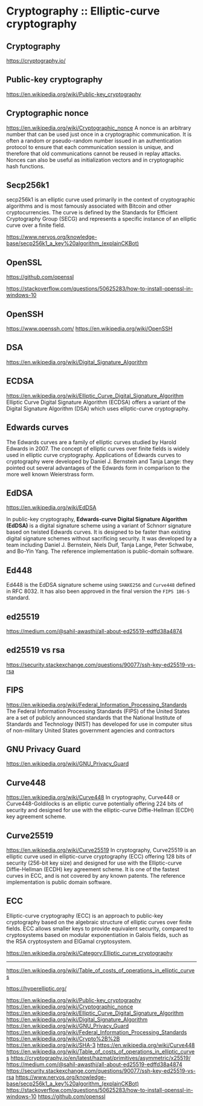 # Cryptography :: Elliptic-curve cryptography

## Cryptography
https://cryptography.io/

## Public-key cryptography
https://en.wikipedia.org/wiki/Public-key_cryptography

## Cryptographic nonce
https://en.wikipedia.org/wiki/Cryptographic_nonce
A nonce is an arbitrary number that can be used just once in a cryptographic communication. It is often a random or pseudo-random number issued in an authentication protocol to ensure that each communication session is unique, and therefore that old communications cannot be reused in replay attacks. Nonces can also be useful as initialization vectors and in cryptographic hash functions.

## Secp256k1
secp256k1 is an elliptic curve used primarily in the context of cryptographic algorithms and is most famously associated with Bitcoin and other cryptocurrencies. The curve is defined by the Standards for Efficient Cryptography Group (SECG) and represents a specific instance of an elliptic curve over a finite field.

https://www.nervos.org/knowledge-base/secp256k1_a_key%20algorithm_(explainCKBot)

## OpenSSL
https://github.com/openssl

https://stackoverflow.com/questions/50625283/how-to-install-openssl-in-windows-10

## OpenSSH
https://www.openssh.com/
https://en.wikipedia.org/wiki/OpenSSH

## DSA
https://en.wikipedia.org/wiki/Digital_Signature_Algorithm


## ECDSA
https://en.wikipedia.org/wiki/Elliptic_Curve_Digital_Signature_Algorithm
Elliptic Curve Digital Signature Algorithm (ECDSA) offers a variant of the Digital Signature Algorithm (DSA) which uses elliptic-curve cryptography.

## Edwards curves
The Edwards curves are a family of elliptic curves studied by Harold Edwards in 2007. The concept of elliptic curves over finite fields is widely used in elliptic curve cryptography. Applications of Edwards curves to cryptography were developed by Daniel J. Bernstein and Tanja Lange: they pointed out several advantages of the Edwards form in comparison to the more well known Weierstrass form.

## EdDSA
https://en.wikipedia.org/wiki/EdDSA

In public-key cryptography, **Edwards-curve Digital Signature Algorithm (EdDSA)** is a digital signature scheme using a variant of Schnorr signature based on twisted Edwards curves. It is designed to be faster than existing digital signature schemes without sacrificing security. It was developed by a team including Daniel J. Bernstein, Niels Duif, Tanja Lange, Peter Schwabe, and Bo-Yin Yang. The reference implementation is public-domain software.

## Ed448
Ed448 is the EdDSA signature scheme using `SHAKE256` and `Curve448` defined in RFC 8032. It has also been approved in the final version the `FIPS 186-5` standard.

## ed25519
https://medium.com/@sahil-awasthi/all-about-ed25519-edffd38a4874

## ed25519 vs rsa
https://security.stackexchange.com/questions/90077/ssh-key-ed25519-vs-rsa

## FIPS
https://en.wikipedia.org/wiki/Federal_Information_Processing_Standards
The Federal Information Processing Standards (FIPS) of the United States are a set of publicly announced standards that the National Institute of Standards and Technology (NIST) has developed for use in computer situs of non-military United States government agencies and contractors

## GNU Privacy Guard
https://en.wikipedia.org/wiki/GNU_Privacy_Guard

## Curve448
https://en.wikipedia.org/wiki/Curve448
In cryptography, Curve448 or Curve448-Goldilocks is an elliptic curve potentially offering 224 bits of security and designed for use with the elliptic-curve Diffie-Hellman (ECDH) key agreement scheme.

## Curve25519
https://en.wikipedia.org/wiki/Curve25519
In cryptography, Curve25519 is an elliptic curve used in elliptic-curve cryptography (ECC) offering 128 bits of security (256-bit key size) and designed for use with the Elliptic-curve Diffie-Hellman (ECDH) key agreement scheme. It is one of the fastest curves in ECC, and is not covered by any known patents. The reference implementation is public domain software.

## ECC
Elliptic-curve cryptography (ECC) is an approach to public-key cryptography based on the algebraic structure of elliptic curves over finite fields. ECC allows smaller keys to provide equivalent security, compared to cryptosystems based on modular exponentiation in Galois fields, such as the RSA cryptosystem and ElGamal cryptosystem.

https://en.wikipedia.org/wiki/Category:Elliptic_curve_cryptography


---

https://en.wikipedia.org/wiki/Table_of_costs_of_operations_in_elliptic_curves

https://hyperelliptic.org/

https://en.wikipedia.org/wiki/Public-key_cryptography
https://en.wikipedia.org/wiki/Cryptographic_nonce
https://en.wikipedia.org/wiki/Elliptic_Curve_Digital_Signature_Algorithm
https://en.wikipedia.org/wiki/Digital_Signature_Algorithm
https://en.wikipedia.org/wiki/GNU_Privacy_Guard
https://en.wikipedia.org/wiki/Federal_Information_Processing_Standards
https://en.wikipedia.org/wiki/Crypto%2B%2B
https://en.wikipedia.org/wiki/SHA-3
https://en.wikipedia.org/wiki/Curve448
https://en.wikipedia.org/wiki/Table_of_costs_of_operations_in_elliptic_curves
https://cryptography.io/en/latest/hazmat/primitives/asymmetric/x25519/
https://medium.com/@sahil-awasthi/all-about-ed25519-edffd38a4874
https://security.stackexchange.com/questions/90077/ssh-key-ed25519-vs-rsa
https://www.nervos.org/knowledge-base/secp256k1_a_key%20algorithm_(explainCKBot)
https://stackoverflow.com/questions/50625283/how-to-install-openssl-in-windows-10
https://github.com/openssl
